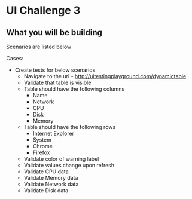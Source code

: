 # UI Challenge 3

## What you will be building

Scenarios are listed below

Cases:
* Create tests for below scenarios
    - Navigate to the url - http://uitestingplayground.com/dynamictable
    - Validate that table is visible
    - Table should have the following columns
        - Name
        - Network
        - CPU
        - Disk
        - Memory
    - Table should have the following rows
        - Internet Explorer
        - System
        - Chrome
        - Firefox
    - Validate color of warning label
    - Validate values change upon refresh
    - Validate CPU data
    - Validate Memory data
    - Validate Network data
    - Validate Disk data
